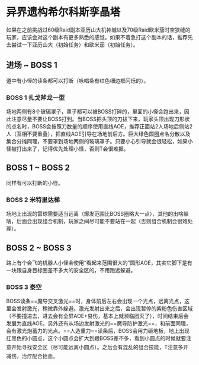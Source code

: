 # 异界遗构希尔科斯孪晶塔

如果在之前挑战过60级Raid副本亚历山大机神城以及70级Raid欧米茄时空狭缝的玩家，应该会对这个副本有更多熟悉的感觉。如果不着急打这个副本的话，推荐先去尝试一下亚历山大（初始任务<Quest name="迈向毁灭" type="plus" />）和欧米茄（初始任务<quest name="欧米茄的消息" type="plus" />）。

##  进场 ~ BOSS 1

道中有小怪的读条都可以打断（咏唱条有红色细边框闪烁的）。

### BOSS 1 扎戈斧龙一型

场地两侧有8个玻璃罩子，罩子都可以被BOSS打碎的，里面的小怪会跑出来，因此注意尽量不要让BOSS打到。当BOSS把头顶的刀拔下来，玩家头顶出现刀形状的点名时，BOSS会按照刀数量的顺序使用直线AOE，推荐正面站2人场地后侧站2人（互相不要重叠），把直线AOE引导在场地前后方。巨大绿色圆圈点名分散以及集合分摊同理，不要罩到场地两侧的玻璃罩子。只要小心引导就会很轻松，如果小怪被打出来了，记得优先处理小怪，否则T会很难捱。

## BOSS 1 ~ BOSS 2 

同样有可以打断的小怪。

### BOSS 2 米特里达梯

场地上出现的雷球需要适当远离（爆发范围比BOSS圈略大一点），其他的出啥躲啥，后面会出现组合机制，玩家之间尽可能不要站在一起（否则组合机制会很难处理）。

## BOSS 2 ~ BOSS 3

路上有个会飞的机器人小怪会使用“看起来范围很大的”圆形AOE，其实它脚下是有一块跟自身目标圈差不多大的安全区的，不用跑远躲避。

### BOSS 3 泰空

BOSS读条==魔导交叉激光==时，身体前后左右会出现一个光点，远离光点，这里会发射激光，稍微靠外躲避。激光发射出来之后，会出现暂停的紫粉色伤害区域（不要撞进去，进去会有全屏AOE+易伤，基本上就濒临团灭了），时间结束后会发展为直线AOE。另外还有从场边发射激光的==魔导防护激光==，和前面同理，会有激光炮蓄力的光点。==人造重力==读条后，BOSS会用力砸地板，地上出现红黑色的小圆点，这个小圆点会扩大到跟BOSS差不多，看到小圆点的时候就要注意开始寻找安全区（尽可能远离小圆点）。之后会有混乱的组合技能，<img class="no-zoom sm-icon" :src="$withBase('/images/jobs/tank.png')" height="20">T注意多开减伤，<img class="no-zoom sm-icon" :src="$withBase('/images/jobs/healer.png')" height="20">治疗配合抬血。